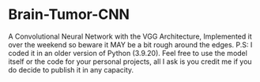 # Brain-Tumor-CNN
A Convolutional Neural Network with the VGG Architecture, Implemented it over the weekend so beware it MAY be a bit rough around the edges. P.S: I coded it in an older version of Python (3.9.20). Feel free to use the model itself or the code for your personal projects, all I ask is you credit me if you do decide to publish it in any capacity.
